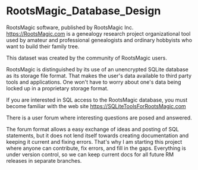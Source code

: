 # RootsMagic_Database_Design

RootsMagic software, published by RootsMagic Inc. <https://RootsMagic.com>
is a genealogy research project organizational tool
used by amateur and professional genealogists and ordinary hobbyists who want to
build their family tree.

This dataset was created by the community of RootsMagic users.

RootsMagic is distinguished by its use of an unencrypted SQLite database as its
storage file format. That makes the user's data available to third party tools
and applications. One won't have to worry about one's data being locked up in 
a proprietary storage format.

If you are interested in SQL access to the RootsMagic database, you must become
familiar with the web site <https://SQLiteToolsForRootsMagic.com>

There is a user forum where interesting questions are posed and answered.

The forum format allows a easy exchange of ideas and posting of SQL statements, but it
does not lend itself towards creating documentation and keeping it current and fixing errors.
That's why I am starting this project where anyone can contribute, fix errors, and fill in the gaps.
Everything is under version control, so we can keep current docs for all future RM releases
 in separate branches.


